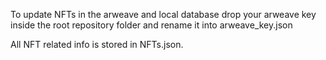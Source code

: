 To update NFTs in the arweave and local database drop your arweave key inside the root repository folder and rename it into arweave_key.json

All NFT related info is stored in NFTs.json.